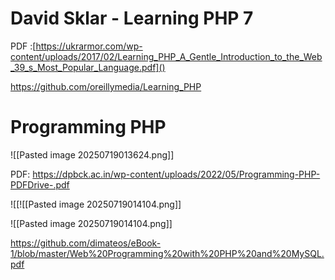 


# David Sklar - Learning PHP 7

PDF :[https://ukrarmor.com/wp-content/uploads/2017/02/Learning_PHP_A_Gentle_Introduction_to_the_Web_39_s_Most_Popular_Language.pdf]()


https://github.com/oreillymedia/Learning_PHP

# Programming PHP

![[Pasted image 20250719013624.png]]

PDF: https://dpbck.ac.in/wp-content/uploads/2022/05/Programming-PHP-PDFDrive-.pdf

![[![[Pasted image 20250719014104.png]]


![[Pasted image 20250719014104.png]]



https://github.com/dimateos/eBook-1/blob/master/Web%20Programming%20with%20PHP%20and%20MySQL.pdf